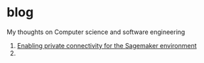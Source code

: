 # blog
My thoughts on Computer science and software engineering
1. [Enabling private connectivity for the Sagemaker environment](https://github.com/iyerk0/blog/blob/gh-pages/sagemaker-setup.md)
2. 
